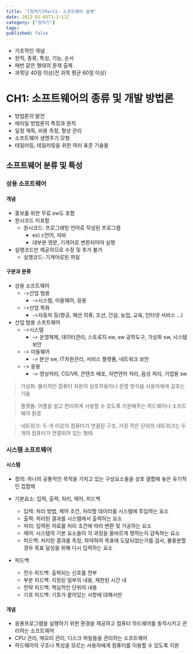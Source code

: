 ```yaml
---
title: "[정처기]Part1: 소프트웨어 설계"
date: 2022-02-05T3:2:11Z
category: ["정처기"]
tags:
published: false
---
```


- 기초적인 개념
- 원칙, 종류, 특성, 기능, 순서
- 매번 같은 형태의 문제 출제
- 과목당 40점 이상(전 과목 평균 60점 이상)

# CH1: 소프트웨어의 종류 및 개발 방법론

- 방법론의 발전
- 애자일 방법론의 특징과 원칙
- 일정 계획, 비용 측정, 형상 관리
- 소프트웨어 생명주기 모형
- 테일러링, 테일러링을 위한 여러 표준 기술들

## 소프트웨어 분류 및 특성

### 상용 소프트웨어

#### 개념

- 홍보를 위한 무료 sw도 포함
- 원시코드 미포함
  - 원시코드: 프로그래밍 언어로 작성된 프로그램
    - ex) c언어, 자바
    - 대부분 영문, 기계어로 변환되어야 실행
- 실행코드만 제공하므로 수정 및 추가 불가
  - 실행코드: 기계어로된 파일

#### 구분과 분류

- 상용 소프트웨어
  - ->산업 범용
    - ->시스템, 미들웨어, 응용
  - ->산업 특화
    - ->자동차 등(항공, 패션 의류, 조선, 건설, 농업, 교육, 인터넷 서비스 ...)
- 산업 범용 소프트웨어
  - ->시스템
    - -> 운영체제, 데이터관리, 스토로지 sw, sw 공학도구, 가상화 sw, 시스템 보안
  - -> 미들웨어
    - -> 분산 sw, IT자원관리, 서비스 플랫폼, 네트워크 보안
  - -> 응용
    - -> 영상처리, CG/VR, 콘텐츠 배포, 자연언어 처리, 음성 처리, 기업용 sw

> 가상화: 물리적인 컴퓨터 자원의 상호작용이나 운영 방식을 사용자에게 감추는 기술

> 플랫폼: 어플을 쉽고 편리하게 사용할 수 있도록 지원해주는 하드웨어나 소프트웨어 환경

> 네트워크: 두 개 이상의 컴퓨터가 연결된 구조, 가장 작은 단위의 네트워크는 두 개의 컴퓨터가 연결되어 있는 형태

### 시스템 소프트웨어

#### 시스템

- 정의: 하나의 공통적인 목적을 가지고 있는 구성요소들을 상호 결합해 놓은 유기적인 집합체

- 기본요소: 입력, 출력, 처리, 제어, 피드백

  - 입력: 처리 방법, 제어 조건, 처리할 데이터를 시스템에 투입하는 요소
  - 출력: 처리된 결과를 시스템에서 출력하는 요소
  - 처리: 입력된 자료를 처리 조건에 따라 변환 및 가공하는 요소
  - 제어: 시스템의 기본 요소들이 각 과정을 올바르게 행하는지 감독하는 요소
  - 피드백: 처리된 결과를 측정, 파악하여 목표에 도달되었는가를 검사, 불충분할 경우 목표 달성을 위해 다시 입력하는 요소

- 피드백
  - 전수 피드백: 출력되는 신호를 전부
  - 부분 피드백: 지정된 일부의 내용, 제한된 시간 내
  - 전략 피드백: 핵심적인 단위의 내용
  - 기호 피드백: 기호가 붙어있는 사항에 대해서만

#### 개념

- 응용프로그램을 실행하기 위한 환경을 제공하고 컴퓨터 하드웨어를 동작시키고 관리하는 소프트웨어
- CPU 관리, 메모리 관리, 디스크 파일들을 관리하는 소프트웨어
- 하드웨어의 구조나 특성을 모르는 사용자에게 컴퓨터를 이용할 수 있도록 지원

